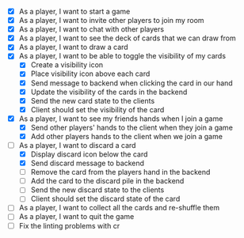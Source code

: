 - [x] As a player, I want to start a game
- [x] As a player, I want to invite other players to join my room
- [x] As a player, I want to chat with other players
- [x] As a player, I want to see the deck of cards that we can draw from
- [x] As a player, I want to draw a card
- [x] As a player, I want to be able to toggle the visibility of my cards
  - [x] Create a visibility icon
  - [x] Place visibility icon above each card
  - [x] Send message to backend when clicking the card in our hand
  - [x] Update the visibility of the cards in the backend
  - [x] Send the new card state to the clients
  - [x] Client should set the visibility of the card
- [x] As a player, I want to see my friends hands when I join a game
  - [x] Send other players' hands to the client when they join a game
  - [x] Add other players hands to the client when we join a game
- [ ] As a player, I want to discard a card
  - [x] Display discard icon below the card
  - [x] Send discard message to backend
  - [ ] Remove the card from the players hand in the backend
  - [ ] Add the card to the discard pile in the backend
  - [ ] Send the new discard state to the clients
  - [ ] Client should set the discard state of the card
- [ ] As a player, I want to collect all the cards and re-shuffle them
- [ ] As a player, I want to quit the game
- [ ] Fix the linting problems with cr
